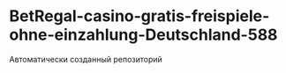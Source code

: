 # BetRegal-casino-gratis-freispiele-ohne-einzahlung-Deutschland-588
Автоматически созданный репозиторий
